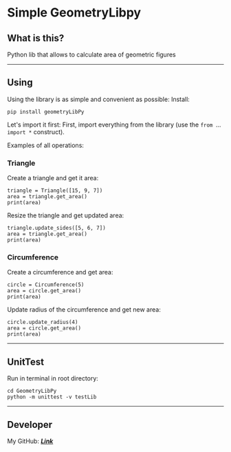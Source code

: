 # Simple GeometryLibpy #

## What is this? ##
Python lib that allows to calculate area of geometric figures

----------

## Using ##

Using the library is as simple and convenient as possible:
Install: 
    
    pip install geometryLibPy

Let's import it first:
First, import everything from the library (use the `from `...` import *` construct).

Examples of all operations:

### Triangle ###

Create a triangle and get it area:

    triangle = Triangle([15, 9, 7])
    area = triangle.get_area()
    print(area)


Resize the triangle and get updated area:

    triangle.update_sides([5, 6, 7])
    area = triangle.get_area()
    print(area)

### Circumference ###
Create a circumference and get area:

    circle = Circumference(5)
    area = circle.get_area()
    print(area)


Update radius of the circumference and get new area:

    circle.update_radius(4)
    area = circle.get_area()
    print(area)
----------


## UnitTest ##

Run in terminal in root directory:
    
    cd GeometryLibPy
    python -m unittest -v testLib 
    

----------

## Developer ##
My GitHub: [**_Link_**](https://github.com/mav735) 
